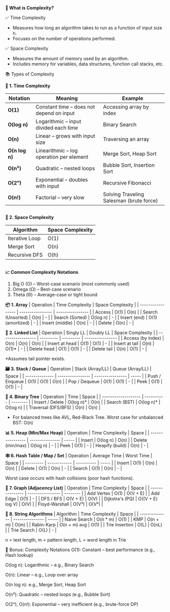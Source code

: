 **🧠 What is Complexity?**

✅ Time Complexity

- Measures how long an algorithm takes to run as a function of input size n.
- Focuses on the number of operations performed.

✅ Space Complexity

- Measures the amount of memory used by an algorithm.
- Includes memory for variables, data structures, function call stacks, etc.


📚 Types of Complexity

**🔹 1. Time Complexity**

| Notation       | Meaning                                  | Example                                  |
| -------------- | ---------------------------------------- | ---------------------------------------- |
| **O(1)**       | Constant time – does not depend on input | Accessing array by index                 |
| **O(log n)**   | Logarithmic – input divided each time    | Binary Search                            |
| **O(n)**       | Linear – grows with input size           | Traversing an array                      |
| **O(n log n)** | Linearithmic – log operation per element | Merge Sort, Heap Sort                    |
| **O(n²)**      | Quadratic – nested loops                 | Bubble Sort, Insertion Sort              |
| **O(2ⁿ)**      | Exponential – doubles with input         | Recursive Fibonacci                      |
| **O(n!)**      | Factorial – very slow                    | Solving Traveling Salesman (brute force) |

##

**🔹 2. Space Complexity**

| Algorithm      | Space Complexity |
| -------------- | ---------------- |
| Iterative Loop | O(1)             |
| Merge Sort     | O(n)             |
| Recursive DFS  | O(h)             |



##

**📈 Common Complexity Notations**

1. Big O (O) – Worst-case scenario (most commonly used)
2. Omega (Ω) – Best-case scenario
3. Theta (Θ) – Average-case or tight bound


**📦 1. Array**
| Operation         | Time Complexity  | Space Complexity |
| ----------------- | ---------------- | ---------------- |
| Access            | O(1)             | O(n)             |
| Search (Unsorted) | O(n)             | -                |
| Search (Sorted)   | O(log n)         | -                |
| Insert (end)      | O(1) (amortized) | -                |
| Insert (middle)   | O(n)             | -                |
| Delete            | O(n)             | -                |


**🧵 2. Linked List**
| Operation         | Singly LL | Doubly LL | Space Complexity |
| ----------------- | --------- | --------- | ---------------- |
| Access (by index) | O(n)      | O(n)      | O(n)             |
| Insert at head    | O(1)      | O(1)      | -                |
| Insert at tail    | O(n)      | O(1)\*    | -                |
| Delete head       | O(1)      | O(1)      | -                |
| Delete tail       | O(n)      | O(1)      | -                |


*Assumes tail pointer exists.

**🗃️ 3. Stack / Queue**
| Operation      | Stack (Array/LL) | Queue (Array/LL) | Space |
| -------------- | ---------------- | ---------------- | ----- |
| Push / Enqueue | O(1)             | O(1)             | O(n)  |
| Pop / Dequeue  | O(1)             | O(1)             | -     |
| Peek           | O(1)             | O(1)             | -     |


**🌳 4. Binary Tree**
| Operation           | Time       | Space    |
| ------------------- | ---------- | -------- |
| Insert / Delete     | O(log n)\* | O(n)     |
| Search (BST)        | O(log n)\* | O(log n) |
| Traversal (DFS/BFS) | O(n)       | O(n)     |


* For balanced trees like AVL, Red-Black Tree. Worst case for unbalanced BST: O(n)

**📊 5. Heap (Min/Max Heap)**
| Operation        | Time Complexity | Space |
| ---------------- | --------------- | ----- |
| Insert           | O(log n)        | O(n)  |
| Delete (min/max) | O(log n)        | -     |
| Peek             | O(1)            | -     |
| Heapify (build)  | O(n)            | -     |


**🕸️ 6. Hash Table / Map / Set**
| Operation | Average Time | Worst Time | Space |
| --------- | ------------ | ---------- | ----- |
| Insert    | O(1)         | O(n)       | O(n)  |
| Delete    | O(1)         | O(n)       | -     |
| Search    | O(1)         | O(n)       | -     |

Worst case occurs with hash collisions (poor hash functions).

**🧮 7. Graph (Adjacency List)**
| Operation       | Time Complexity  | Space    |
| --------------- | ---------------- | -------- |
| Add Vertex      | O(1)             | O(V + E) |
| Add Edge        | O(1)             | -        |
| DFS / BFS       | O(V + E)         | O(V)     |
| Dijkstra's (PQ) | O((V + E) log V) | O(V)     |
| Floyd-Warshall  | O(V³)            | O(V²)    |


**📌 8. String Algorithms**
| Algorithm      | Time Complexity | Space |
| -------------- | --------------- | ----- |
| Naive Search   | O(n \* m)       | O(1)  |
| KMP            | O(n + m)        | O(m)  |
| Rabin-Karp     | O(n + m) avg    | O(1)  |
| Trie Insertion | O(L)            | O(nL) |
| Trie Search    | O(L)            | -     |


n = text length, m = pattern length, L = word length in Trie

📘 Bonus: Complexity Notations
O(1): Constant – best performance (e.g., Hash lookup)

O(log n): Logarithmic – e.g., Binary Search

O(n): Linear – e.g., Loop over array

O(n log n): e.g., Merge Sort, Heap Sort

O(n²): Quadratic – nested loops (e.g., Bubble Sort)

O(2ⁿ), O(n!): Exponential – very inefficient (e.g., brute-force DP)

